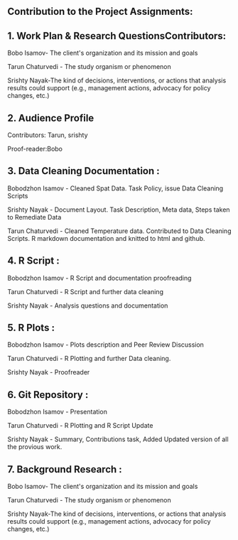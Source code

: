 
## Contribution to the Project Assignments:

## 1. Work Plan & Research QuestionsContributors: 

Bobo Isamov- The client's organization and its mission and goals

Tarun Chaturvedi - The study organism or phenomenon

Srishty Nayak-The kind of decisions, interventions, or actions that analysis results could support (e.g., management actions, advocacy for policy changes, etc.)
  
## 2. Audience Profile 

Contributors: Tarun, srishty

Proof-reader:Bobo
  
## 3. Data Cleaning Documentation : 

Bobodzhon Isamov - Cleaned Spat Data. Task Policy, issue Data Cleaning Scripts

Srishty Nayak - Document Layout. Task Description, Meta data, Steps taken to Remediate Data

Tarun Chaturvedi - Cleaned Temperature data. Contributed to Data Cleaning Scripts. R markdown documentation and knitted to html and github. 

## 4. R Script : 

Bobodzhon Isamov - R Script and documentation proofreading

Tarun Chaturvedi - R Script and further data cleaning

Srishty Nayak - Analysis questions and documentation 

## 5. R Plots : 

Bobodzhon Isamov - Plots description and Peer Review Discussion

Tarun Chaturvedi - R Plotting and further Data cleaning.

Srishty Nayak - Proofreader

## 6. Git Repository : 

Bobodzhon Isamov - Presentation

Tarun Chaturvedi - R Plotting and R Script Update

Srishty Nayak - Summary, Contributions task, Added Updated version of all the provious work.
  
## 7. Background Research :

Bobo Isamov- The client's organization and its mission and goals 

Tarun Chaturvedi - The study organism or phenomenon 

Srishty Nayak-The kind of decisions, interventions, or actions that analysis results could support (e.g., management actions, advocacy for policy changes, etc.)
